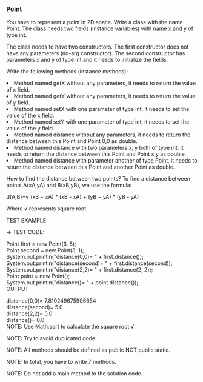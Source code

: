 <h3>Point</h3>
You have to represent a point in 2D space. Write a class with the name Point. The class needs two fields (instance variables) with name x and y of type int.

The class needs to have two constructors. The first constructor does not have any parameters (no-arg constructor). The second constructor has parameters x and y of type int and it needs to initialize the fields.

Write the following methods (instance methods):

<li>Method named getX without any parameters, it needs to return the value of x field.</li>

<li>Method named getY without any parameters, it needs to return the value of y field.</li>

<li>Method named setX with one parameter of type int, it needs to set the value of the x field.</li>

<li>Method named setY with one parameter of type int, it needs to set the value of the y field.</li>

<li>Method named distance without any parameters, it needs to return the distance between this Point and Point 0,0 as double.</li>

<li>Method named distance with two parameters x, y both of type int, it needs to return the distance between this Point and Point x,y as double.</li>

<li>Method named distance with parameter another of type Point, it needs to return the distance between this Point and another Point as double.</li>



How to find the distance between two points?
To find a distance between points A(xA,yA) and B(xB,yB), we use the formula:

d(A,B)=√ (xB − xA) * (xB - xA) + (yB − yA) * (yB - yA)

Where √ represents square root.





TEST EXAMPLE

→ TEST CODE:

Point first = new Point(6, 5);<br>
Point second = new Point(3, 1);<br>
System.out.println("distance(0,0)= " + first.distance());<br>
System.out.println("distance(second)= " + first.distance(second));<br>
System.out.println("distance(2,2)= " + first.distance(2, 2));<br>
Point point = new Point();<br>
System.out.println("distance()= " + point.distance());<br>
OUTPUT

distance(0,0)= 7.810249675906654<br>
distance(second)= 5.0<br>
distance(2,2)= 5.0<br>
distance()= 0.0<br>
NOTE: Use Math.sqrt to calculate the square root √.

NOTE: Try to avoid duplicated code.

NOTE: All methods should be defined as public NOT public static.

NOTE: In total, you have to write 7 methods.

NOTE: Do not add a main method to the solution code.